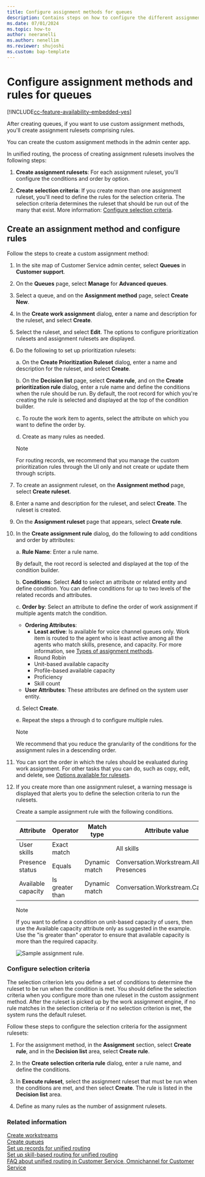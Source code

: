 ```yaml
---
title: Configure assignment methods for queues
description: Contains steps on how to configure the different assignment methods for queues in your contact center.
ms.date: 07/01/2024
ms.topic: how-to
author: neeranelli
ms.author: nenellim
ms.reviewer: shujoshi
ms.custom: bap-template
---
```


# Configure assignment methods and rules for queues

[!INCLUDE[cc-feature-availability-embedded-yes](../../includes/cc-feature-availability-embedded-yes.md)]

After creating queues, if you want to use custom assignment methods, you'll create assignment rulesets comprising rules.

You can create the custom assignment methods in the admin center app.

In unified routing, the process of creating assignment rulesets involves the following steps:

1. **Create assignment rulesets**: For each assignment ruleset, you'll configure the conditions and order by option.

1. **Create selection criteria**: If you create more than one assignment ruleset, you'll need to define the rules for the selection criteria. The selection criteria determines the ruleset that should be run out of the many that exist. More information: [Configure selection criteria](#configure-selection-criteria).

## Create an assignment method and configure rules

Follow the steps to create a custom assignment method:

1. In the site map of Customer Service admin center, select **Queues** in **Customer support**.

1. On the **Queues** page, select **Manage** for **Advanced queues**.

1. Select a queue, and on the **Assignment method** page, select **Create New**.

1. In the **Create work assignment** dialog, enter a name and description for the ruleset, and select **Create**.

1. Select the ruleset, and select **Edit**. The options to configure prioritization rulesets and assignment rulesets are displayed.

1. Do the following to set up prioritization rulesets:

   a. On the **Create Prioritization Ruleset** dialog, enter a name and description for the ruleset, and select **Create**.

   b. On the **Decision list** page, select **Create rule**, and on the **Create prioritization rule** dialog, enter a rule name and define the conditions when the rule should be run. By default, the root record for which you're creating the rule is selected and displayed at the top of the condition builder.

   c. To route the work item to agents, select the attribute on which you want to define the order by.

   d. Create as many rules as needed.

    > [!NOTE]
    > For routing records, we recommend that you manage the custom prioritization rules through the UI only and not create or update them through scripts.

1. To create an assignment ruleset, on the **Assignment method** page, select **Create ruleset**.

1. Enter a name and description for the ruleset, and select **Create**. The ruleset is created.

1. On the **Assignment ruleset** page that appears, select **Create rule**.

1. In the **Create assignment rule** dialog, do the following to add conditions and order by attributes:

   a. **Rule Name**: Enter a rule name.

      By default, the root record is selected and displayed at the top of the condition builder.

   b. **Conditions**: Select **Add** to select an attribute or related entity and define condition. You can define conditions for up to two levels of the related records and attributes.

   c. **Order by**: Select an attribute to define the order of work assignment if multiple agents match the condition.

      - **Ordering Attributes**:
         - **Least active**: Is available for voice channel queues only. Work item is routed to the agent who is least active among all the agents who match skills, presence, and capacity. For more information, see [Types of assignment methods](assignment-methods.md#types-of-assignment-methods).
         - Round Robin
         - Unit-based available capacity
         - Profile-based available capacity
         - Proficiency
         - Skill count
      - **User Attributes**: These attributes are defined on the system user entity.

   d. Select **Create**.

   e. Repeat the steps a through d to configure multiple rules.

   > [!NOTE]
   > We recommend that you reduce the granularity of the conditions for the assignment rules in a descending order.
  
1. You can sort the order in which the rules should be evaluated during work assignment. For other tasks that you can do, such as copy, edit, and delete, see [Options available for rulesets](configure-work-classification.md#options-available-for-rulesets).

1. If you create more than one assignment ruleset, a warning message is displayed that alerts you to define the selection criteria to run the rulesets.

   Create a sample assignment rule with the following conditions.

   | Attribute          | Operator                    | Match type    | Attribute value                           |
   | ------------------ | --------------------------- | ------------- | ----------------------------------------- |
   | User skills        | Exact match                 |               | All skills                                |
   | Presence status    | Equals                      | Dynamic match | Conversation.Workstream.Allowed Presences |
   | Available capacity | Is greater than             | Dynamic match | Conversation.Workstream.Capacity          |

   > [!NOTE]
   > If you want to define a condition on unit-based capacity of users, then use the Available capacity attribute only as suggested in the example. Use the "is greater than" operator to ensure that available capacity is more than the required capacity.

   ![Sample assignment rule.](../media/ur-sample-assign-rule.png "Sample assignment rule")

### Configure selection criteria

The selection criterion lets you define a set of conditions to determine the ruleset to be run when the condition is met. You should define the selection criteria when you configure more than one ruleset in the custom assignment method. After the ruleset is picked up by the work assignment engine, if no rule matches in the selection criteria or if no selection criterion is met, the system runs the default ruleset.

Follow these steps to configure the selection criteria for the assignment rulesets:

1. For the assignment method, in the **Assignment** section, select **Create rule**, and in the **Decision list** area, select **Create rule**.

2. In the **Create selection criteria rule** dialog, enter a rule name, and define the conditions.

3. In **Execute ruleset**, select the assignment ruleset that must be run when the conditions are met, and then select **Create**. The rule is listed in the **Decision list** area.

4. Define as many rules as the number of assignment rulesets.

### Related information

[Create workstreams](create-workstreams.md)  
[Create queues](queues-omnichannel.md)  
[Set up records for unified routing](set-up-record-routing.md)  
[Set up skill-based routing for unified routing](set-up-skill-based-routing.md)  
[FAQ about unified routing in Customer Service, Omnichannel for Customer Service](unified-routing-faqs.md)  